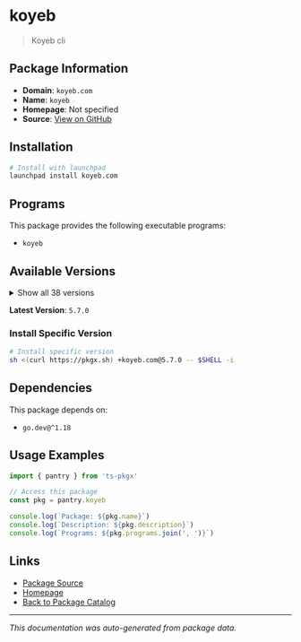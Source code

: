 # koyeb

> Koyeb cli

## Package Information

- **Domain**: `koyeb.com`
- **Name**: `koyeb`
- **Homepage**: Not specified
- **Source**: [View on GitHub](https://github.com/pkgxdev/pantry/tree/main/projects/koyeb.com/package.yml)

## Installation

```bash
# Install with launchpad
launchpad install koyeb.com
```

## Programs

This package provides the following executable programs:

- `koyeb`

## Available Versions

<details>
<summary>Show all 38 versions</summary>

- `5.7.0`, `5.6.0`, `5.5.1`, `5.5.0`, `5.4.3`
- `5.4.2`, `5.4.1`, `5.4.0`, `5.3.2`, `5.3.1`
- `5.3.0`, `5.2.0`, `5.1.0`, `5.0.0`, `4.3.0`
- `4.2.0`, `4.1.2`, `4.0.0`, `3.12.0`, `3.11.0`
- `3.10.0`, `3.9.0`, `3.8.1`, `3.7.1`, `3.7.0`
- `3.6.1`, `3.6.0`, `3.5.2`, `3.5.1`, `3.4.0`
- `3.3.2`, `3.3.1`, `3.3.0`, `3.2.0`, `3.1.1`
- `3.1.0`, `3.0.2`, `3.0.1`

</details>

**Latest Version**: `5.7.0`

### Install Specific Version

```bash
# Install specific version
sh <(curl https://pkgx.sh) +koyeb.com@5.7.0 -- $SHELL -i
```

## Dependencies

This package depends on:

- `go.dev@^1.18`

## Usage Examples

```typescript
import { pantry } from 'ts-pkgx'

// Access this package
const pkg = pantry.koyeb

console.log(`Package: ${pkg.name}`)
console.log(`Description: ${pkg.description}`)
console.log(`Programs: ${pkg.programs.join(', ')}`)
```

## Links

- [Package Source](https://github.com/pkgxdev/pantry/tree/main/projects/koyeb.com/package.yml)
- [Homepage](#)
- [Back to Package Catalog](../../package-catalog.md)

---

*This documentation was auto-generated from package data.*
